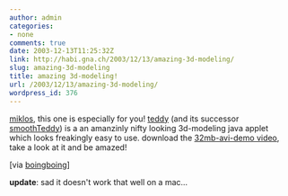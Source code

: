 ```yaml
---
author: admin
categories:
- none
comments: true
date: 2003-12-13T11:25:32Z
link: http://habi.gna.ch/2003/12/13/amazing-3d-modeling/
slug: amazing-3d-modeling
title: amazing 3d-modeling!
url: /2003/12/13/amazing-3d-modeling/
wordpress_id: 376
---
```


[miklos](http://www.kozary.com/mt/), this one is especially for you!
[teddy](http://www-ui.is.s.u-tokyo.ac.jp/~takeo/teddy/teddy.htm) (and its successor [smoothTeddy](http://www-ui.is.s.u-tokyo.ac.jp/~takeo/java/smoothteddy/index.html)) is a an amanzinly nifty looking 3d-modeling java applet  which looks freakingly easy to use.
download the [32mb-avi-demo video](http://www-ui.is.s.u-tokyo.ac.jp/~takeo/video/teddy.avi), take a look at it and be amazed!

[via [boingboing](http://boingboing.net/2003_12_01_archive.html#107124334911484813)]

**update**: sad it doesn't work that well on a mac...
